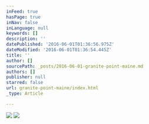 ```yaml
---
inFeed: true
hasPage: true
inNav: false
inLanguage: null
keywords: []
description: ''
datePublished: '2016-06-01T01:36:56.975Z'
dateModified: '2016-06-01T01:36:54.445Z'
title: ''
author: []
sourcePath: _posts/2016-06-01-granite-point-maine.md
authors: []
publisher: null
starred: false
url: granite-point-maine/index.html
_type: Article

---
```

![](https://the-grid-user-content.s3-us-west-2.amazonaws.com/26976113-d90b-48fb-9239-79730b0a071f.jpg)
![](https://the-grid-user-content.s3-us-west-2.amazonaws.com/f6f57c24-5f86-4d49-9029-741edb710e62.jpg)